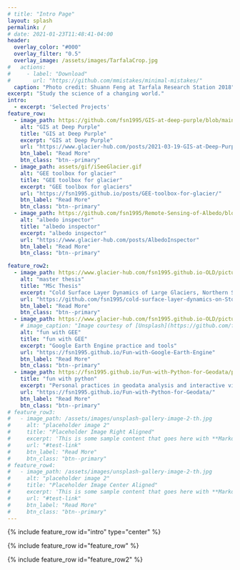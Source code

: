 ```yaml
---
# title: "Intro Page"
layout: splash
permalink: /
# date: 2021-01-23T11:48:41-04:00
header:
  overlay_color: "#000"
  overlay_filter: "0.5"
  overlay_image: /assets/images/TarfalaCrop.jpg
#   actions:
#     - label: "Download"
#       url: "https://github.com/mmistakes/minimal-mistakes/"
  caption: "Photo credit: Shuann Feng at Tarfala Research Station 2018"
excerpt: "Study the science of a changing world."
intro: 
  - excerpt: 'Selected Projects'
feature_row:
  - image_path: https://github.com/fsn1995/GIS-at-deep-purple/blob/main/output/02%20Arctic%20DEM%20Contour.gif?raw=true
    alt: "GIS at Deep Purple"
    title: "GIS at Deep Purple"
    excerpt: "GIS at Deep Purple"
    url: "https://www.glacier-hub.com/posts/2021-03-19-GIS-at-Deep-Purple/"
    btn_label: "Read More"
    btn_class: "btn--primary"
  - image_path: assets/gif/iSeeGlacier.gif
    alt: "GEE toolbox for glacier"
    title: "GEE toolbox for glacier"
    excerpt: "GEE toolbox for glaciers"
    url: "https://fsn1995.github.io/posts/GEE-toolbox-for-glacier/"
    btn_label: "Read More"
    btn_class: "btn--primary"
  - image_path: https://github.com/fsn1995/Remote-Sensing-of-Albedo/blob/main/media/albedoinspectorMap.gif?raw=true
    alt: "albedo inspector"
    title: "albedo inspector"
    excerpt: "albedo inspector"
    url: "https://www.glacier-hub.com/posts/AlbedoInspector"
    btn_label: "Read More"
    btn_class: "btn--primary"

feature_row2:
  - image_path: https://www.glacier-hub.com/fsn1995.github.io-OLD/picture/CTS.gif
    alt: "master thesis"
    title: "MSc Thesis"
    excerpt: "Cold Surface Layer Dynamics of Large Glaciers, Northern Sweden 2009-2019"
    url: "https://github.com/fsn1995/cold-surface-layer-dynamics-on-Storglaciaren"
    btn_label: "Read More"
    btn_class: "btn--primary"
  - image_path: https://www.glacier-hub.com/fsn1995.github.io-OLD/picture/waterDateslider.png
    # image_caption: "Image courtesy of [Unsplash](https://github.com/fsn1995/cold-surface-layer-dynamics-on-Storglaciaren)"
    alt: "fun with GEE"
    title: "fun with GEE"
    excerpt: "Google Earth Engine practice and tools"
    url: "https://fsn1995.github.io/Fun-with-Google-Earth-Engine"
    btn_label: "Read More"
    btn_class: "btn--primary"
  - image_path: https://fsn1995.github.io/Fun-with-Python-for-Geodata/pic/airportconnection.png
    title: "fun with python"
    excerpt: "Personal practices in geodata analysis and interactive visualization with python."
    url: "https://fsn1995.github.io/Fun-with-Python-for-Geodata/"
    btn_label: "Read More"
    btn_class: "btn--primary"
# feature_row3:
#   - image_path: /assets/images/unsplash-gallery-image-2-th.jpg
#     alt: "placeholder image 2"
#     title: "Placeholder Image Right Aligned"
#     excerpt: 'This is some sample content that goes here with **Markdown** formatting. Right aligned with `type="right"`'
#     url: "#test-link"
#     btn_label: "Read More"
#     btn_class: "btn--primary"
# feature_row4:
#   - image_path: /assets/images/unsplash-gallery-image-2-th.jpg
#     alt: "placeholder image 2"
#     title: "Placeholder Image Center Aligned"
#     excerpt: 'This is some sample content that goes here with **Markdown** formatting. Centered with `type="center"`'
#     url: "#test-link"
#     btn_label: "Read More"
#     btn_class: "btn--primary"
---
```


{% include feature_row id="intro" type="center" %}

{% include feature_row id="feature_row" %}

{% include feature_row id="feature_row2" %}

<!-- {% include feature_row id="feature_row3" type="right" %}

{% include feature_row id="feature_row4" type="center" %} -->